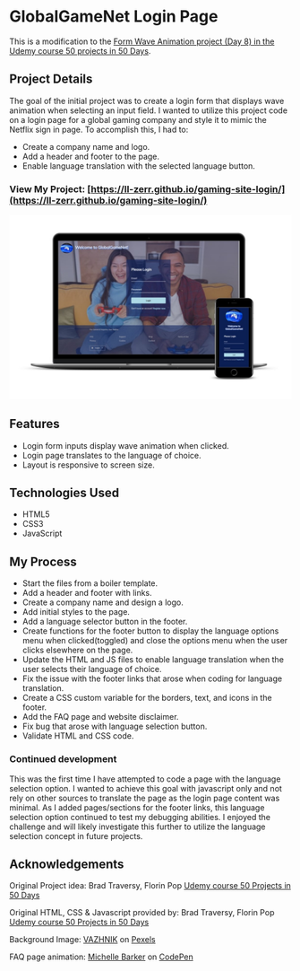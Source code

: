 # GlobalGameNet Login Page

This is a modification to the [Form Wave Animation project (Day 8) in the Udemy course 50 projects in 50 Days](https://www.udemy.com/course/50-projects-50-days/?src=sac&kw=50+projects+50+days).

## Project Details

The goal of the initial project was to create a login form that displays wave animation when selecting an input field. I wanted to utilize this project code on a login page for a global gaming company and style it to mimic the Netflix sign in page. To accomplish this, I had to:

- Create a company name and logo.
- Add a header and footer to the page.
- Enable language translation with the selected language button.

### View My Project: [https://ll-zerr.github.io/gaming-site-login/](https://ll-zerr.github.io/gaming-site-login/)

![Screenshot](img/smartmockups_gaming-login.jpg)

## Features

- Login form inputs display wave animation when clicked.
- Login page translates to the language of choice.
- Layout is responsive to screen size.

## Technologies Used

- HTML5
- CSS3
- JavaScript

## My Process

- Start the files from a boiler template.
- Add a header and footer with links.
- Create a company name and design a logo.
- Add initial styles to the page.
- Add a language selector button in the footer.
- Create functions for the footer button to display the language options menu when clicked(toggled) and close the options menu when the user clicks elsewhere on the page.
- Update the HTML and JS files to enable language translation when the user selects their language of choice.
- Fix the issue with the footer links that arose when coding for language translation.
- Create a CSS custom variable for the borders, text, and icons in the footer.
- Add the FAQ page and website disclaimer.
- Fix bug that arose with language selection button.
- Validate HTML and CSS code.

### Continued development

This was the first time I have attempted to code a page with the language selection option. I wanted to achieve this goal with javascript only and not rely on other sources to translate the page as the login page content was minimal. As I added pages/sections for the footer links, this language selection option continued to test my debugging abilities. I enjoyed the challenge and will likely investigate this further to utilize the language selection concept in future projects.

## Acknowledgements

Original Project idea: Brad Traversy, Florin Pop [Udemy course 50 Projects in 50 Days](https://www.udemy.com/course/50-projects-50-days/?src=sac&kw=50+projects+50+days)

Original HTML, CSS & Javascript provided by: Brad Traversy, Florin Pop [Udemy course 50 Projects in 50 Days](https://www.udemy.com/course/50-projects-50-days/?src=sac&kw=50+projects+50+days)

Background Image: [VAZHNIK](https://www.pexels.com/@vazhnik/) on [Pexels](https://www.pexels.com/photo/a-man-and-a-woman-using-joystick-while-playing-video-game-7871540/)

FAQ page animation: [Michelle Barker](https://codepen.io/michellebarker/pen/gOMBPQj) on [CodePen](https://codepen.io/)